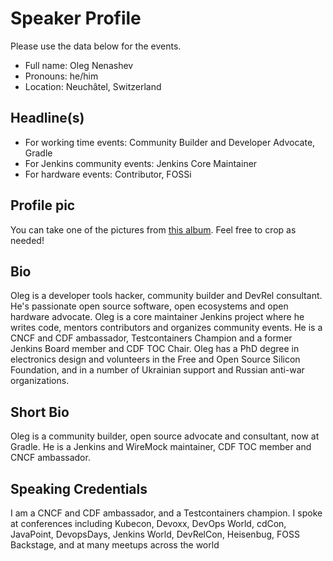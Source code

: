 # Speaker Profile

Please use the data below for the events.

- Full name: Oleg Nenashev
- Pronouns: he/him
- Location: Neuchâtel, Switzerland

## Headline(s)

- For working time events: Community Builder and Developer Advocate, Gradle
- For Jenkins community events: Jenkins Core Maintainer
- For hardware events: Contributor, FOSSi

## Profile pic

You can take one of the pictures from [this album](https://photos.app.goo.gl/yx6QZ9BAZCfiv7vu9).
Feel free to crop as needed!

## Bio

Oleg is a developer tools hacker, community builder and DevRel consultant.
He's passionate open source software, open ecosystems and open hardware advocate.
Oleg is a core maintainer Jenkins project where he writes code, mentors contributors and organizes community events.
He is a CNCF and CDF ambassador, Testcontainers Champion and a former Jenkins Board member and CDF TOC Chair.
Oleg has a PhD degree in electronics design and volunteers in the Free and Open Source Silicon Foundation,
and in a number of Ukrainian support and Russian anti-war organizations.

## Short Bio

Oleg is a community builder, open source advocate and consultant, now at Gradle.
He is a Jenkins and WireMock maintainer, CDF TOC member and CNCF ambassador.

## Speaking Credentials

I am a CNCF and CDF ambassador, and a Testcontainers champion.
I spoke at conferences including Kubecon, Devoxx, DevOps World, cdCon, JavaPoint,
DevopsDays, Jenkins World, DevRelCon, Heisenbug, FOSS Backstage,
and at many meetups across the world
